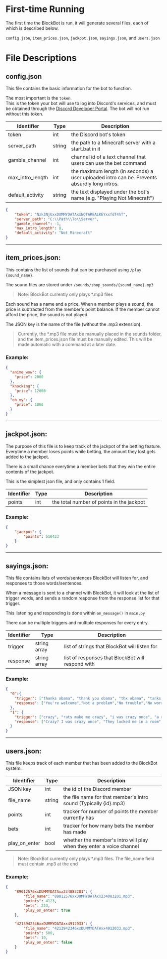 # First-time Running

The first time the BlockBot is run, it will generate several files, each of which is described below.

`config.json`, `item_prices.json`, `jackpot.json`, `sayings.json`, and `users.json`

# File Descriptions
## config.json

This file contains the basic information for the bot to function. 

The most important is the `token`. 
<br>This is the token your bot will use to log into Discord's services, and must be obtained through the [Discord Developer Portal](https://discord.com/developers/applications). The bot will not run without this token.

| Identifier           | Type   | Description                                                                                  |
|----------------------|--------|----------------------------------------------------------------------------------------------|
| token                | int    | the Discord bot's token                                                                      |
| server_path          | string | the path to a Minecraft server with a start.bat in it                                        |
| gamble_channel       | int    | channel id of a text channel that users can use the bet command                              |
| max_intro_length     | int    | the maximum length (in seconds) a user uploaded intro can be. Prevents absurdly long intros. |
| default_activity     | string | the text displayed under the bot's name (e.g. "Playing Not Minecraft")                       |

```json
{
    "token": "Nzk3NjUxxDUMMYDATAxxNOTAREALKEYxxfdT4hT",
    "server_path": "C:\\Path\\To\\Server",
    "gamble_channel": -1,
    "max_intro_length": 8,
    "default_activity": "Not Minecraft"
}
```

---

## item_prices.json:

This contains the list of sounds that can be purchased using `/play {sound_name}`.

The sound files are stored under `/sounds/shop_sounds/{sound_name}.mp3`

> Note: BlockBot currently only plays *.mp3 files

Each sound has a name and a price. When a member plays a sound, the price is subtracted from the member's point balance.
If the member cannot afford the price, the sound is not played.

The JSON key is the name of the file (without the .mp3 extension).
 
> Currently, the *.mp3 file must be manually placed in the sounds folder, and the item_prices.json file 
> must be manually edited. This will be made automatic with a command at a later date.

### Example:

```json
{
  "anime_wow": {
    "price": 2000
  },
  "knocking": {
    "price": 12000
  },
  "oh_my": {
    "price": 1000
  }
}
```

---

## jackpot.json:

The purpose of this file is to keep track of the jackpot of the betting feature. 
Everytime a member loses points while betting, the amount they lost gets added to the jackpot.

There is a small chance everytime  a member bets that they win the entire contents of the jackpot.

This is the simplest json file, and only contains 1 field.

| Identifier | Type   | Description                               |
|------------|--------|-------------------------------------------|
| points     | int    | the total number of points in the jackpot |


### Example:

```json
{
    "jackpot": {
        "points": 510423
    }
}
```

---

## sayings.json:

This file contains lists of words/sentences BlockBot will listen for, and responses to those words/sentences.

When a message is sent to a channel with BlockBot, it will look at the list of trigger words, 
and sends a random response from the response list for that trigger.

This listening and responding is done within `on_message()` in `main.py`

There can be multiple triggers and multiple responses for every entry.

| Identifier | Type         | Description                                       |
|------------|--------------|---------------------------------------------------|
| trigger    | string array | list of strings that BlockBot will listen for     |
| response   | string array | list of responses that BlockBot will respond with | 

### Example:
```json
{
  "0":{
    "trigger": ["thanks obama", "thank you obama", "thx obama", "tanks obama", "ty obama", "thank u obama"],
    "response": ["You're welcome","Not a problem","No trouble","No worries","My pleasure","Happy to help","Not at all"]
  },
  "1": {
    "trigger": ["crazy", "rats make me crazy", "i was crazy once", "a rubber room with rats","they locked me in a room, a rubber room","they locked me in a room a rubber room"],
    "response": ["Crazy? I was crazy once", "They locked me in a room", "They locked me in a room, a rubber room", "Crazy? I was crazy once. They locked me in a room, a rubber room. A rubber room with rats.", "Rats make me crazy", "Crazy?"]
  }
}
```

---

## users.json:

This file keeps track of each member that has been added to the BlockBot system.

| Identifier    | Type   | Description                                                          |
|---------------|--------|----------------------------------------------------------------------|
| JSON key      | int    | the id of the Discord member                                         |
| file_name     | string | the file name for that member's intro sound (Typically {id}.mp3)     |
| points        | int    | tracker for number of points the member currently has                |
| bets          | int    | tracker for how many bets the member has made                        |
| play_on_enter | bool   | whether the member's intro will play when they enter a voice channel |

> Note: BlockBot currently only plays *.mp3 files. The file_name field must contain .mp3 at the end

### Example:

```json
{
    "89012576xxDUMMYDATAxx234083201": {
        "file_name": "89012576xxDUMMYDATAxx234083201.mp3",
        "points": 4123,
        "bets": 223,
        "play_on_enter": true
    },

    "4213942346xxDUMMYDATAxx4912033": {
        "file_name": "4213942346xxDUMMYDATAxx4912033.mp3",
        "points": 500,
        "bets": 10,
        "play_on_enter": false
    }
}
```


